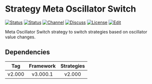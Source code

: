 # Strategy Meta Oscillator Switch

[![Status][gha-image-check-master]][gha-link-check-master]
[![Status][gha-image-compile-master]][gha-link-compile-master]
[![Channel][tg-channel-image]][tg-channel-link]
[![Discuss][gh-discuss-badge]][gh-discuss-link]
[![License][license-image]][license-link]
[![Edit][gh-edit-badge]][gh-edit-link]

Meta Oscillator Switch strategy to switch strategies
based on oscillator value changes.

## Dependencies

| Tag      | Framework | Strategies |
|:--------:|:---------:|:----------:|
| v2.000   | v3.000.1  | v2.000     |

<!-- Named links -->

[gh-discuss-badge]: https://img.shields.io/badge/Discussions-Q&A-blue.svg?logo=github
[gh-discuss-link]: https://github.com/EA31337/EA31337-Strategies/discussions

[gh-edit-badge]: https://img.shields.io/badge/GitHub-edit-purple.svg?logo=github
[gh-edit-link]: https://github.dev/EA31337/Strategy-Meta_Oscillator_Switch

[gha-link-check-master]: https://github.com/EA31337/Strategy-Meta_Oscillator_Switch/actions?query=workflow:Check+branch%3Amaster
[gha-image-check-master]: https://github.com/EA31337/Strategy-Meta_Oscillator_Switch/workflows/Check/badge.svg?branch=master
[gha-link-compile-master]: https://github.com/EA31337/Strategy-Meta_Oscillator_Switch/actions?query=workflow:Compile+branch%3Amaster
[gha-image-compile-master]: https://github.com/EA31337/Strategy-Meta_Oscillator_Switch/workflows/Compile/badge.svg?branch=master

[tg-channel-image]: https://img.shields.io/badge/Telegram-join-0088CC.svg?logo=telegram
[tg-channel-link]: https://t.me/EA31337

[license-image]: https://img.shields.io/github/license/EA31337/EA31337-Strategies.svg
[license-link]: https://tldrlegal.com/license/gnu-general-public-license-v3-(gpl-3)
